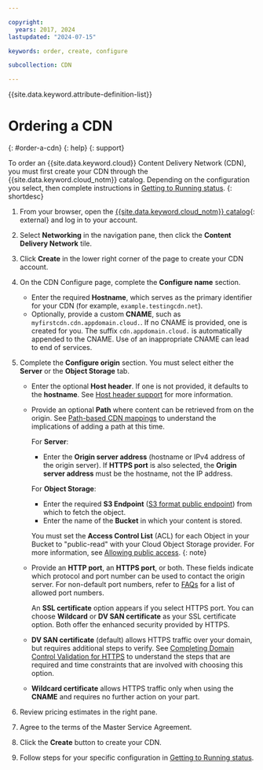 ```yaml
---

copyright:
  years: 2017, 2024
lastupdated: "2024-07-15"

keywords: order, create, configure

subcollection: CDN

---
```


{{site.data.keyword.attribute-definition-list}}

# Ordering a CDN
{: #order-a-cdn}
{: help}
{: support}

To order an {{site.data.keyword.cloud}} Content Delivery Network (CDN), you must first create your CDN through the {{site.data.keyword.cloud_notm}} catalog. Depending on the configuration you select, then complete instructions in [Getting to Running status](/docs/CDN?topic=CDN-next-steps-after-ordering).
{: shortdesc}

1. From your browser, open the [{{site.data.keyword.cloud_notm}} catalog](https://cloud.ibm.com/catalog){: external} and log in to your account.
1. Select **Networking** in the navigation pane, then click the **Content Delivery Network** tile.
1. Click **Create** in the lower right corner of the page to create your CDN account.
1. On the CDN Configure page, complete the **Configure name** section.

   * Enter the required **Hostname**, which serves as the primary identifier for your CDN (for example, `example.testingcdn.net`).
   * Optionally, provide a custom **CNAME**, such as `myfirstcdn.cdn.appdomain.cloud.`. If no CNAME is provided, one is created for you. The suffix `cdn.appdomain.cloud.` is automatically appended to the CNAME. Use of an inappropriate CNAME can lead to end of services.

1. Complete the **Configure origin** section. You must select either the **Server** or the **Object Storage** tab.

    * Enter the optional **Host header**. If one is not provided, it defaults to the **hostname**. See [Host header support](/docs/CDN?topic=CDN-about-content-delivery-networks#host-header-support) for more information.
    * Provide an optional **Path** where content can be retrieved from on the origin. See [Path-based CDN mappings](/docs/CDN?topic=CDN-about-content-delivery-networks#path-based-cdn-mappings) to understand the implications of adding a path at this time.

      For **Server**:
       * Enter the **Origin server address** (hostname or IPv4 address of the origin server). If **HTTPS port** is also selected, the **Origin server address** must be the hostname, not the IP address.

      For **Object Storage**:
       * Enter the required **S3 Endpoint** ([S3 format public endpoint](/docs/cloud-object-storage?topic=cloud-object-storage-advanced-endpoints&interface=ui#advanced-endpoint-reference)) from which to fetch the object.
       * Enter the name of the **Bucket** in which your content is stored.

       You must set the **Access Control List** (ACL) for each Object in your Bucket to "public-read" with your Cloud Object Storage provider. For more information, see [Allowing public access](/docs/cloud-object-storage?topic=cloud-object-storage-iam-public-access).
       {: note}

    * Provide an **HTTP port**, an **HTTPS port**, or both. These fields indicate which protocol and port number can be used to contact the origin server. For non-default port numbers, refer to [FAQs](/docs/CDN?topic=CDN-faqs#are-there-any-restrictions-on-what-port-numbers-are-allowed) for a list of allowed port numbers.

      An **SSL certificate** option appears if you select HTTPS port. You can choose **Wildcard** or **DV SAN certificate** as your SSL certificate option. Both offer the enhanced security provided by HTTPS.
    * **DV SAN certificate** (default) allows HTTPS traffic over your domain, but requires additional steps to verify. See [Completing Domain Control Validation for HTTPS](/docs/CDN?topic=CDN-completing-domain-control-validation-for-https-with-dv-san) to understand the steps that are required and time constraints that are involved with choosing this option.
    * **Wildcard certificate** allows HTTPS traffic only when using the **CNAME** and requires no further action on your part.

1. Review pricing estimates in the right pane.
1. Agree to the terms of the Master Service Agreement.
1. Click the **Create** button to create your CDN.
1. Follow steps for your specific configuration in [Getting to Running status](/docs/CDN?topic=CDN-next-steps-after-ordering).
